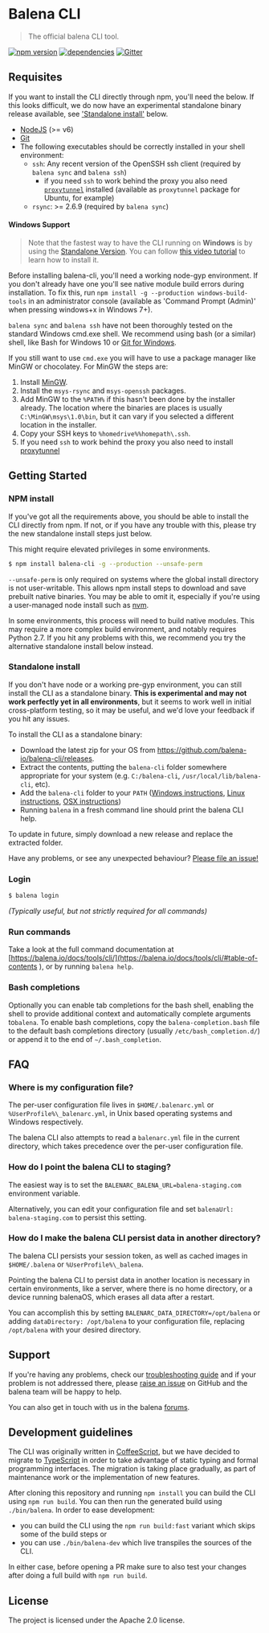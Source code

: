 Balena CLI
=========

> The official balena CLI tool.

[![npm version](https://badge.fury.io/js/balena-cli.svg)](http://badge.fury.io/js/balena-cli)
[![dependencies](https://david-dm.org/balena-io/balena-cli.svg)](https://david-dm.org/balena-io/balena-cli)
[![Gitter](https://badges.gitter.im/Join%20Chat.svg)](https://gitter.im/balena-io/chat)

Requisites
----------

If you want to install the CLI directly through npm, you'll need the below. If this looks difficult,
we do now have an experimental standalone binary release available, see ['Standalone install'](#standalone-install) below.

- [NodeJS](https://nodejs.org) (>= v6)
- [Git](https://git-scm.com)
- The following executables should be correctly installed in your shell environment:
  - `ssh`: Any recent version of the OpenSSH ssh client (required by `balena sync` and `balena ssh`)
	- if you need `ssh` to work behind the proxy you also need [`proxytunnel`](http://proxytunnel.sourceforge.net/) installed (available as `proxytunnel` package for Ubuntu, for example)
  - `rsync`: >= 2.6.9 (required by `balena sync`)

#### Windows Support

> Note that the fastest way to have the CLI running on **Windows** is by using the [Standalone Version](https://github.com/balena-io/balena-cli#standalone-install). You can follow [this video tutorial](https://www.youtube.com/watch?v=j3JoA1EINUA) to learn how to install it.

Before installing balena-cli, you'll need a working node-gyp environment. If you don't already have one you'll see native module build errors during installation. To fix this, run `npm install -g --production windows-build-tools` in an administrator console (available as 'Command Prompt (Admin)' when pressing windows+x in Windows 7+).

`balena sync` and `balena ssh` have not been thoroughly tested on the standard Windows cmd.exe shell. We recommend using bash (or a similar) shell, like Bash for Windows 10 or [Git for Windows](https://git-for-windows.github.io/).

If you still want to use `cmd.exe` you will have to use a package manager like MinGW or chocolatey. For MinGW the steps are:

1. Install [MinGW](http://www.mingw.org).
2. Install the `msys-rsync` and `msys-openssh` packages.
3. Add MinGW to the `%PATH%` if this hasn't been done by the installer already. The location where the binaries are places is usually `C:\MinGW\msys\1.0\bin`, but it can vary if you selected a different location in the installer.
4. Copy your SSH keys to `%homedrive%%homepath\.ssh`.
5. If you need `ssh` to work behind the proxy you also need to install [proxytunnel](http://proxytunnel.sourceforge.net/)

Getting Started
---------------

### NPM install

If you've got all the requirements above, you should be able to install the CLI directly from npm. If not,
or if you have any trouble with this, please try the new standalone install steps just below.

This might require elevated privileges in some environments.

```sh
$ npm install balena-cli -g --production --unsafe-perm
```

`--unsafe-perm` is only required on systems where the global install directory is not user-writable.
This allows npm install steps to download and save prebuilt native binaries. You may be able to omit it,
especially if you're using a user-managed node install such as [nvm](https://github.com/creationix/nvm).

In some environments, this process will need to build native modules. This may require a more complex build
environment, and notably requires Python 2.7. If you hit any problems with this, we recommend you try the
alternative standalone install below instead.

### Standalone install

If you don't have node or a working pre-gyp environment, you can still install the CLI as a standalone
binary. **This is experimental and may not work perfectly yet in all environments**, but it seems to work
well in initial cross-platform testing, so it may be useful, and we'd love your feedback if you hit any issues.

To install the CLI as a standalone binary:

* Download the latest zip for your OS from https://github.com/balena-io/balena-cli/releases.
* Extract the contents, putting the `balena-cli` folder somewhere appropriate for your system (e.g. `C:/balena-cli`, `/usr/local/lib/balena-cli`, etc).
* Add the `balena-cli` folder to your `PATH` ([Windows instructions](https://www.computerhope.com/issues/ch000549.htm), [Linux instructions](https://stackoverflow.com/questions/14637979/how-to-permanently-set-path-on-linux-unix), [OSX instructions](https://stackoverflow.com/questions/22465332/setting-path-environment-variable-in-osx-permanently))
* Running `balena` in a fresh command line should print the balena CLI help.

To update in future, simply download a new release and replace the extracted folder.

Have any problems, or see any unexpected behaviour? [Please file an issue!](https://github.com/balena-io/balena-cli/issues/new)

### Login

```sh
$ balena login
```

_(Typically useful, but not strictly required for all commands)_

### Run commands

Take a look at the full command documentation at [https://balena.io/docs/tools/cli/](https://balena.io/docs/tools/cli/#table-of-contents
), or by running `balena help`.

### Bash completions

Optionally you can enable tab completions for the bash shell, enabling the shell to provide additional context and automatically complete arguments to`balena`. To enable bash completions, copy the `balena-completion.bash` file to the default bash completions directory (usually `/etc/bash_completion.d/`) or append it to the end of `~/.bash_completion`.

FAQ
---

### Where is my configuration file?

The per-user configuration file lives in `$HOME/.balenarc.yml` or `%UserProfile%\_balenarc.yml`, in Unix based operating systems and Windows respectively.

The balena CLI also attempts to read a `balenarc.yml` file in the current directory, which takes precedence over the per-user configuration file.

### How do I point the balena CLI to staging?

The easiest way is to set the `BALENARC_BALENA_URL=balena-staging.com` environment variable.

Alternatively, you can edit your configuration file and set `balenaUrl: balena-staging.com` to persist this setting.

### How do I make the balena CLI persist data in another directory?

The balena CLI persists your session token, as well as cached images in `$HOME/.balena` or `%UserProfile%\_balena`.

Pointing the balena CLI to persist data in another location is necessary in certain environments, like a server, where there is no home directory, or a device running balenaOS, which erases all data after a restart.

You can accomplish this by setting `BALENARC_DATA_DIRECTORY=/opt/balena` or adding `dataDirectory: /opt/balena` to your configuration file, replacing `/opt/balena` with your desired directory.

Support
-------

If you're having any problems, check our [troubleshooting guide](https://github.com/balena-io/balena-cli/blob/master/TROUBLESHOOTING.md) and if your problem is not addressed there, please [raise an issue](https://github.com/balena-io/balena-cli/issues/new) on GitHub and the balena team will be happy to help.

You can also get in touch with us in the balena [forums](https://forums.balena.io/).

Development guidelines
----------------------

The CLI was originally written in [CoffeeScript](https://coffeescript.org), but we have decided to
migrate to [TypeScript](https://www.typescriptlang.org/) in order to take advantage of static
typing and formal programming interfaces. The migration is taking place gradually, as part of
maintenance work or the implementation of new features.

After cloning this repository and running `npm install` you can build the CLI using `npm run build`.
You can then run the generated build using `./bin/balena`.
In order to ease development:
* you can build the CLI using the `npm run build:fast` variant which skips some of the build steps or
* you can use `./bin/balena-dev` which live transpiles the sources of the CLI.

In either case, before opening a PR make sure to also test your changes after doing a full build with `npm run build`.

License
-------

The project is licensed under the Apache 2.0 license.

